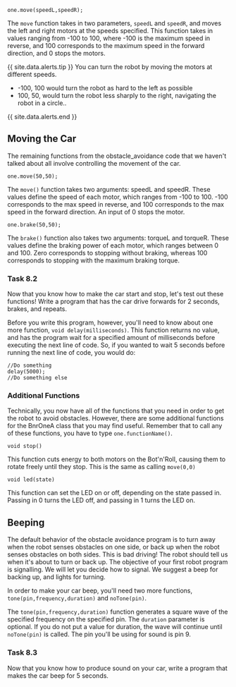 

```
one.move(speedL,speedR);
```

The `move` function takes in two parameters, `speedL` and `speedR`, and moves the left and right motors at the speeds specified. This function takes in values ranging from -100 to 100, where -100 is the maximum speed in reverse, and 100 corresponds to the maximum speed in the forward direction, and 0 stops the motors.

{{ site.data.alerts.tip }}
You can turn the robot by moving the motors at different speeds. 
<ul>
<li>-100, 100 would turn the robot as hard to the left as possible</li>
<li>100, 50, would turn the robot less sharply to the right, navigating the robot in a circle..</li>
</ul>
{{ site.data.alerts.end }}


## Moving the Car

The remaining functions from the obstacle_avoidance code that we haven't talked about all involve controlling the movement of the car.

```
one.move(50,50);
```

The `move()` function takes two arguments: speedL and speedR. These values define the speed of each motor, which ranges from -100 to 100. -100 corresponds to the max speed in reverse, and 100 corresponds to the max speed in the forward direction. An input of 0 stops the motor.

```
one.brake(50,50);
```

The `brake()` function also takes two arguments: torqueL and torqueR. These values define the braking power of each motor, which ranges between 0 and 100. Zero corresponds to stopping without braking, whereas 100 corresponds to stopping with the maximum braking torque.

### Task 8.2
Now that you know how to make the car start and stop, let's test out these functions! Write a program that has the car drive forwards for 2 seconds, brakes, and repeats.

Before you write this program, however, you'll need to know about one more function, `void delay(milliseconds)`. This function returns no value, and has the program wait for a specified amount of milliseconds before executing the next line of code. So, if you wanted to wait 5 seconds before running the next line of code, you would do:

```
//Do something
delay(5000);
//Do something else
```


### Additional Functions

Technically, you now have all of the functions that you need in order to get the robot to avoid obstacles. However, there are some additional functions for the BnrOneA class that you may find useful. Remember that to call any of these functions, you have to type `one.functionName()`.

```
void stop()
```

This function cuts energy to both motors on the Bot'n'Roll, causing them to rotate freely until they stop. This is the same as calling `move(0,0)`

```
void led(state)
```

This function can set the LED on or off, depending on the state passed in. Passing in 0 turns the LED off, and passing in 1 turns the LED on.

## Beeping

The default behavior of the obstacle avoidance program is to turn away when the robot senses obstacles on one side, or back up when the robot senses obstacles on both sides. This is bad driving! The robot should tell us when it's about to turn or back up. The objective of your first robot program is signalling. We will let you decide how to signal. We suggest a beep for backing up, and lights for turning.

In order to make your car beep, you'll need two more functions, `tone(pin,frequency,duration)` and `noTone(pin)`.

The `tone(pin,frequency,duration)` function generates a square wave of the specified frequency on the specified pin. The `duration` parameter is optional. If you do not put a value for duration, the wave will continue until `noTone(pin)` is called. The pin you'll be using for sound is pin 9.

### Task 8.3
Now that you know how to produce sound on your car, write a program that makes the car beep for 5 seconds.
